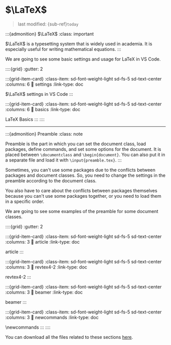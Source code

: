 # $\LaTeX$
> last modified: {sub-ref}`today`

:::{admonition} $\LaTeX$
:class: important

$\LaTeX$ is a typesetting system that is widely used in academia. It is especially useful for writing mathematical equations.
:::

We are going to see some basic settings and usage for LaTeX in VS Code.

::::{grid}
:gutter: 2

:::{grid-item-card}
:class-item: sd-font-weight-light sd-fs-5 sd-text-center
:columns: 6
:link: settings
:link-type: doc

$\LaTeX$ settings in VS Code
:::

:::{grid-item-card}
:class-item: sd-font-weight-light sd-fs-5 sd-text-center
:columns: 6
:link: basics
:link-type: doc

LaTeX Basics
:::
::::

---
:::{admonition} Preamble
:class: note

Preamble is the part in which you can set the document class, load packages, define commands, and set some options for the document. It is placed between `\documentclass` and `\begin{document}`. You can also put it in a separate file and load it with `\input{preamble.tex}`.
:::

Sometimes, you can't use some packages due to the conflicts between packages and document classes. So, you need to change the settings in the preamble according to the document class.

You also have to care about the conflicts between packages themselves because you can't use some packages together, or you need to load them in a specific order.

We are going to see some examples of the preamble for some document classes.

::::{grid}
:gutter: 2

:::{grid-item-card}
:class-item: sd-font-weight-light sd-fs-5 sd-text-center
:columns: 3
:link: article
:link-type: doc

article
:::

:::{grid-item-card}
:class-item: sd-font-weight-light sd-fs-5 sd-text-center
:columns: 3
:link: revtex4-2
:link-type: doc

revtex4-2
:::

:::{grid-item-card}
:class-item: sd-font-weight-light sd-fs-5 sd-text-center
:columns: 3
:link: beamer
:link-type: doc

beamer
:::

:::{grid-item-card}
:class-item: sd-font-weight-light sd-fs-5 sd-text-center
:columns: 3
:link: newcommands
:link-type: doc

\newcommands
:::
::::

You can download all the files related to these sections [here](https://github.com/kkensuke/latex-template/tree/main).